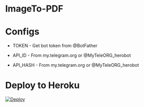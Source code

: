 # ImageTo-PDF

# Configs

- TOKEN - Get bot token from @BotFather

- API_ID - From my.telegram.org or @MyTeleORG_herobot

- API_HASH - From my.telegram.org or @MyTeleORG_herobot

# Deploy to Heroku

[![Deploy](https://www.herokucdn.com/deploy/button.svg)](https://heroku.com/deploy?template=https://github.com/TeamShizu/ImageTo-PDF)

